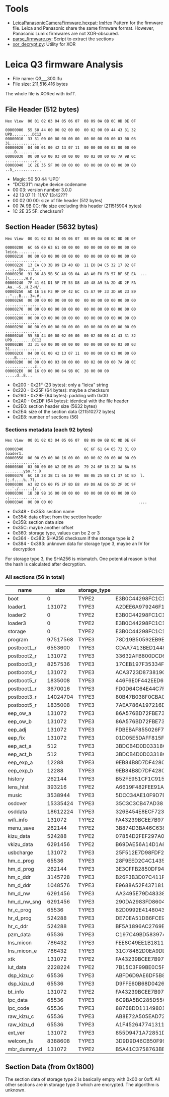 # Tools

* [LeicaPanasonicCameraFirmware.hexpat](./LeicaPanasonicCameraFirmware.hexpat): [ImHex](https://imhex.werwolv.net/) Pattern for the firmware file. Leica and Panasonic share the same firmware format. However, Panasonic Lumix firmwares are not XOR-obscured.
* [parse_firmware.py](./parse_firmware.py): Script to extract the sections
* [xor_decrypt.py](./xor_decrypt.py): Utility for XOR

# Leica Q3 firmware Analysis

* File name: Q3___300.lfu
* File size: 211,516,416 bytes

The whole file is XORed with `0xFF`.

## File Header (512 bytes)

```
Hex View  00 01 02 03 04 05 06 07  08 09 0A 0B 0C 0D 0E 0F
 
00000000  55 50 44 00 00 02 00 00  00 02 00 00 44 43 31 32  UPD.........DC12
00000010  33 31 00 00 00 00 00 00  00 00 00 00 00 03 00 03  31..............
00000020  04 00 01 00 42 13 07 11  00 00 00 00 03 00 00 00  ....B...........
00000030  00 00 00 00 03 00 00 00  00 02 00 00 00 7A 9B 0C  .............z..
00000040  1C 2E 35 5F 00 00 00 00  00 00 00 00 00 00 00 00  ..5_............
```

* Magic: 50 50 44 ‘UPD’
* “DC1231”: maybe device codename
* 00 03: version number 3.0.0
* 42 13 07 11: 11/07 13:42???
* 00 02 00 00: size of file header (512 bytes)
* 00 7A 9B 0C: file size excluding this header (211515904 bytes)
* 1C 2E 35 5F: checksum?


## Section Header (5632 bytes)

```
Hex View  00 01 02 03 04 05 06 07  08 09 0A 0B 0C 0D 0E 0F
 
00000200  6C 65 69 63 61 00 00 00  00 00 00 00 00 00 00 00  leica...........
00000210  00 00 00 00 00 00 00 00  00 00 00 00 00 00 00 00  ................
00000220  13 CA C0 3B 89 E9 40 6D  11 E0 D4 C5 32 17 82 8F  ...;..@m....2...
00000230  91 B6 A8 5B 5C A8 9B 0A  A8 A0 F0 F8 57 BF 6E EA  ...[\.......W.n.
00000240  7F 41 61 D1 5F 7E 53 D8  A0 48 A9 5A 2D 4D 2F FA  .Aa._~S..H.Z-M/.
00000250  AD 1E 5E F3 9F DF 42 EC  C5 A7 9F 33 3D A0 23 89  ..^...B....3=.#.
00000260  00 00 00 00 00 00 00 00  00 00 00 00 00 00 00 00  ................
00000270  00 00 00 00 00 00 00 00  00 00 00 00 00 00 00 00  ................
00000280  00 00 00 00 00 00 00 00  00 00 00 00 00 00 00 00  ................
00000290  00 00 00 00 00 00 00 00  00 00 00 00 00 00 00 00  ................
000002A0  55 50 44 00 00 02 00 00  00 02 00 00 44 43 31 32  UPD.........DC12
000002B0  33 31 00 00 00 00 00 00  00 00 00 00 00 03 00 03  31..............
000002C0  04 00 01 00 42 13 07 11  00 00 00 00 03 00 00 00  ....B...........
000002D0  00 00 00 00 03 00 00 00  00 02 00 00 00 7A 9B 0C  .............z..
000002E0  00 16 00 00 00 64 9B 0C  38 00 00 00              .....d..8...
```

* 0x200 - 0x21F (23 bytes): only a “leica” string
* 0x220 - 0x25F (64 bytes): maybe a checksum
* 0x260 - 0x29F (64 bytes): padding with 0x00
* 0x2A0 - 0x2DF (64 bytes): identical with the file header
* 0x2E0: section header size (5632 bytes)
* 0x2E4: size of the section data (211510272 bytes)
* 0x2E8: number of sections (56)

### Sections metadata (each 92 bytes)

```
Hex View  00 01 02 03 04 05 06 07  08 09 0A 0B 0C 0D 0E 0F
 
00000340                           6C 6F 61 64 65 72 31 00          loader1.
00000350  00 00 00 00 00 16 00 00  00 00 02 00 00 00 00 00  ................
00000360  03 00 00 00 A2 DE E6 A9  79 24 6F 16 22 3A BA 58  ........y$o.":.X
00000370  6C 18 28 3B C1 66 10 99  8B 0E 25 B0 C1 37 6C ED  l.(;.f....%..7l.
00000380  A3 82 D6 60 F5 2F 8D E8  A9 D8 AE D6 5D 2F 0C 9F  ...`./......]/..
00000390  1B 3B 9B 16 00 00 00 00  00 00 00 00 00 00 00 00  .;..............
000003A0  00 00 00 00                                      ....
```

* 0x348 - 0x353: section name
* 0x354: data offset from the section header
* 0x358: section data size
* 0x35C: maybe another offset
* 0x360: storage type, values can be 2 or 3
* 0x364 - 0x383: SHA256 checksum if the storage type is 2
* 0x384 - 0x393: unknown data for storage type 3, maybe an IV for decryption

For storage type 3, the SHA256 is mismatch. One potential reason is that the hash is calculated after decryption.


### All sections (56 in total)

|name       |size    |storage_type|hash                                                            |unknown2                        |
|-----------|--------|------------|----------------------------------------------------------------|--------------------------------|
|boot       |0       |TYPE2       |E3B0C44298FC1C149AFBF4C8996FB92427AE41E4649B934CA495991B7852B855|                                |
|loader1    |131072  |TYPE3       |A2DEE6A979246F16223ABA586C18283BC16610998B0E25B0C1376CEDA382D660|F52F8DE8A9D8AED65D2F0C9F1B3B9B16|
|loader2    |0       |TYPE2       |E3B0C44298FC1C149AFBF4C8996FB92427AE41E4649B934CA495991B7852B855|                                |
|loader3    |0       |TYPE2       |E3B0C44298FC1C149AFBF4C8996FB92427AE41E4649B934CA495991B7852B855|                                |
|storage    |0       |TYPE2       |E3B0C44298FC1C149AFBF4C8996FB92427AE41E4649B934CA495991B7852B855|                                |
|program    |97517568|TYPE3       |78D19B50592EB9B951FF2ABADFB7E21E8092C18616DAAC982B23BFD37273FEE6|7F7705FCD5304FD2726676D34A512076|
|postboot1_r|6553600 |TYPE3       |CDAA7413BED14489B45B2A2A7CD875561B7AD7DD8A2B446CA60F6622C067E25F|B057B847153E24C09DCED9F12A9C844B|
|postboot2_r|131072  |TYPE3       |33632AFB800DCD65A5A9899330219F13288CB7957ACFC487FCB06A8616714A05|55AED889A06DC52DBD65B34F4128DA04|
|postboot3_r|8257536 |TYPE3       |17CEB197F35334F5F0ABB52261340A446AE22606A1960AA094AAC46C31123B0B|1865EEDD75596ACA88C5103C9F806733|
|postboot4_r|131072  |TYPE3       |ACA3723D87381905830C78F5E59A565FE93B8E4E67BCFB5BB5604FE58DA1C590|ABC52708450879C76BDE54D9BBCEFF29|
|postboot5_r|1835008 |TYPE3       |446F6E0F442EED6EB0CE815E5D7533101A9128B3A6A0B0E04B02B116EB135F0D|9729BB1845D0B3B8E3FFF0BE5C0B7790|
|postboot1_r|3670016 |TYPE3       |FD0D64C64E44C7F7C068F87FAD40869EDD5F1816BF94026B7BF5DC4CDEFF8534|835F3906BDA2C0EFFB37A23B089EEAE4|
|postboot3_r|14024704|TYPE3       |80B47B038F0CBA0A61F18DC7C5AE2C1D749E52946D3EF975706935D5A99033A1|893AB3DB06A5D8E6B95EDF9A134438BE|
|postboot5_r|1835008 |TYPE3       |7AEA786A197216D61F03A03E916119430199DEA237A04FD7FB05457CEA1D8082|F278357ECF1BA7F55B34B28E683D1E21|
|eep_ow_a   |131072  |TYPE3       |86A576BD72FBE73DE33D6F421B326B475909F1F403A349543737B1623A5A71D3|F15AC828626788A733B24AC6067B45EC|
|eep_ow_b   |131072  |TYPE3       |86A576BD72FBE73DE33D6F421B326B475909F1F403A349543737B1623A5A71D3|1FAAF254043D31A9FA3AEDD2C21A4768|
|eep_adj    |131072  |TYPE3       |FDBEBAF855026F795E6D3486AB08377B1707913950A95E2B710794CBAC7A9F79|EFBF450354DA13089F88FCD48937FD97|
|eep_fix    |131072  |TYPE3       |01D05E5DAFF815F61764ED08DA34ECD9BF40EC65E64EDDB27B59A38A319F4C63|42CFF91412B0220B01FD145C20B2D23B|
|eep_act_a  |512     |TYPE3       |3BDCB4D0D03318C64C76BE1F413395E666AEC061F62236EBE6F757CAC84A88D0|757A6DD3DDCC3264E9FC4C7377241FE1|
|eep_act_b  |512     |TYPE3       |3BDCB4D0D03318C64C76BE1F413395E666AEC061F62236EBE6F757CAC84A88D0|F0DB473287243D101B2889088A7DB51D|
|eep_exp_a  |12288   |TYPE3       |9EB84B8D7DF42801A6038C54BDF91A750F8397BDD387E2AD7518CCF466659B12|4723D5AEF545399E3833B7423DF1AC42|
|eep_exp_b  |12288   |TYPE3       |9EB84B8D7DF42801A6038C54BDF91A750F8397BDD387E2AD7518CCF466659B12|EA5DCF68061972A97EFB245133FD8A6E|
|history    |262144  |TYPE3       |B52FE951CF1C915661F8C2D5735FCD408284771260720143BABB26487BA56997|AAF0CAC0698768D7696E0BFFC9E89496|
|lens_hist  |393216  |TYPE2       |A6619F482FEE91A315F76CDCD8705D39B6CE11077C435CCC696142E130C27762|                                |
|music      |3538944 |TYPE3       |5DCC34AE10F9D7BE2150752D7FBF4E7BAE58D585EA3B3EEFF93E985CF557C723|944A412AD0213F397EBC8597FD8A8D3E|
|osdover    |15335424|TYPE3       |35C3C3CB47AD3819B13080C50751E2915806DF73D05C6BEA5C3703FD62DF13D6|4B14F2D4338FC1DDC7296B54EABD397B|
|osddata    |18612224|TYPE3       |326B454E8ECF7234ED0F484578CF8BB52BB23E5F1D4C018C464403BA33BD459F|2DAE4C1A3B7DD224530CFC30B1BF7BE9|
|wifi_info  |131072  |TYPE2       |FA43239BCEE7B97CA62F007CC68487560A39E19F74F3DDE7486DB3F98DF8E471|                                |
|menu_save  |262144  |TYPE2       |3B874D3BA46C638FC3094F8E92FB744CA974893873F8885F54E23760F9B6311B|                                |
|kizu_data  |524288  |TYPE2       |07854D2FEF297A06BA81685E660C332DE36D5D18D546927D30DAAD6D7FDA1541|                                |
|vkizu_data |6291456 |TYPE2       |B69DAE56A14D1A8314ED40664C4033EA0A550EEA2673E04DF42A66AC6B9FAF2C|                                |
|usbcharge  |131072  |TYPE3       |25F512E7D98FDF297FB236B1A04FEC550C508633CBAE8E2CE60B5C663E7132D9|8ABB0CCBB11E1D14A66BBBAEDE9D6752|
|hm_c_prog  |65536   |TYPE3       |28F9EED2C4C1435C3AB758DC11FEA6593303C03AAC05A9DD972DDF0337DF46C9|28DA867C7B3A272E85CC8F3373128C13|
|hm_d_prog  |262144  |TYPE3       |3E3CFFB2850DF94290F85DA11EEC481225441853CA620AC4ACBBEA78A9A30129|827F79B7BF29F3B954292CF7121DA61C|
|hm_c_ddr   |3145728 |TYPE3       |B26F3B3D07C411F1B7E641B03AEC415F8AE2068EDD8746B8AC71D50DB143415F|ED0626C3D22FE9A9405B772B4F7ADAC9|
|hm_d_ddr   |1048576 |TYPE3       |E9688A52F4371814874321F244516D809D36D8FA16F1895B26A6E0224DE734E2|AB882FE7C09BB193130226B45A457557|
|hm_d_nw    |6291456 |TYPE3       |AA3495E79D48338AC7173DD6347A5D96E4122A31C74A80E0CE8FAB9C1F65E755|1175D485688C319297643DA7217B1E2C|
|hm_d_nw_sng|6291456 |TYPE3       |290DA2983FD86047D73AA1217673FD9EDF6BB067182C0DD735B249D0BFE7B075|80D3CFB51EB46EC382C17EE0E285C836|
|hr_c_prog  |65536   |TYPE3       |82D0992E41480437D7001BE4D5EECFCF4DF4DD1B3CDCDB14655DDF1C66C215C4|BD0469182E3D7914E6A7D7FCB3C1300C|
|hr_d_prog  |524288  |TYPE3       |DE70EA51DB6FCE94D6EDB54390949F9C0D6754E6F20862C64779D6915DAE370A|8593B44F5339A3E191C4F5BEEC97E97F|
|hr_c_ddr   |524288  |TYPE3       |BF5A1896AC2769E53197220A35E5C8D3D1F844EC86F5DE2D161D8F4EB3287E11|AE293D1C2801F43471DC851BCA70DB8F|
|pzm_data   |65536   |TYPE3       |C197C49BD583974D8D2C603C7948FB585A3A3F9B7374D0C6086D69069EC61841|0B7CA3403AA86944C7A1090C5DFEFCFD|
|lns_micon  |786432  |TYPE3       |FEE8C49EE1B18111A76D194BD8D413313FC0B15071846155BA12DBF3ABE4A4EF|081D6017E5CCCC1D713B03E45B6C5F54|
|lns_micon_e|786432  |TYPE3       |31C78482D0EA9DDAF137C3853166C5BC5499DC408222FE142AEF52A3D5EB1C06|F71ECAC3673961571CBCFF968BE44E9C|
|xtk        |131072  |TYPE2       |FA43239BCEE7B97CA62F007CC68487560A39E19F74F3DDE7486DB3F98DF8E471|                                |
|lut_data   |2228224 |TYPE2       |7B15C3F99BE0C5F9AE0A0ECDC21D3A8C4DC8006AED712338A0AD06AA35382793|                                |
|dsp_kizu_c |65536   |TYPE3       |ABFD6D9AE6DF5B822B1450F56161314EE492BC445455059099DD534B53F12A5D|7977B9255B126223457F5DC8E25D3BB1|
|dsp_kizu_d |65536   |TYPE3       |D9FFE60B68D04269EE8143BD44CBEBC4C71EAC3DD7F2C12BC6554D894A4E74CC|F774D16EE08E9846B6F15BC7F8FCFA73|
|bt_info    |131072  |TYPE2       |FA43239BCEE7B97CA62F007CC68487560A39E19F74F3DDE7486DB3F98DF8E471|                                |
|lpc_data   |65536   |TYPE3       |6C9BA5BC285D55C57AABD287866F0903F19017EDDE4FCA32E8B3530B8FC7DC30|CE320756F34643CE95AE2913A06F0B02|
|lpc_code   |65536   |TYPE3       |88768DD1114980190E440CC0BDAACC3B206E37B65C8F6070348E9CB702834BFE|703E2B1471C88B31A0AF0B3D053AACE3|
|raw_kizu_c |65536   |TYPE3       |AB8E72A505EAD725659CE7A4D35CA3700E081AEF8CF82193C8E8350D2023F984|0A622B24629E91FE9A6BF702FEFF44CE|
|raw_kizu_d |65536   |TYPE3       |A1F452647741311AA6ACEA466010498D102777379786A8DEC324E3AAD4EF4AF6|3230ABDA8BD20E8103D6317CC80D8640|
|ext_ver    |131072  |TYPE3       |855D9471A72851D05236CE4CC4BDC41CFA376F0AC84212D820D8BF3242220125|09F680F24CF1AA73674F3CCB51585533|
|welcom_fs  |8388608 |TYPE3       |3D9D9D46CB50F990437A46AF4508CC3BBE81F486B5E07F360C57EED316A3C182|D6DEFC3BCAC3601FA738DA5502EA6BB3|
|mbr_dummy_d|131072  |TYPE2       |B5A41C3758763BBEC72769FAB4A2533BF2DB0B6312D93D25A695F9E4B9E02260|                                |


## Section Data (from 0x1800)

The section data of storage type 2 is basically empty with 0x00 or 0xff. All other sections are in storage type 3 which are encrypted. The algorithm is unknown.
